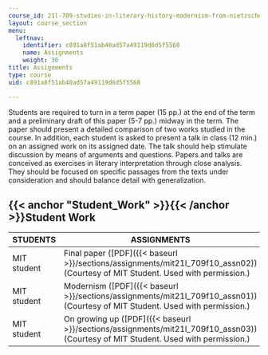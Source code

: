 ```yaml
---
course_id: 21l-709-studies-in-literary-history-modernism-from-nietzsche-to-fellini-fall-2010
layout: course_section
menu:
  leftnav:
    identifier: c891a8f51ab40ad57a49119d6d5f5568
    name: Assignments
    weight: 30
title: Assignments
type: course
uid: c891a8f51ab40ad57a49119d6d5f5568

---
```


Students are required to turn in a term paper (15 pp.) at the end of the term and a preliminary draft of this paper (5-7 pp.) midway in the term. The paper should present a detailed comparison of two works studied in the course. In addition, each student is asked to present a talk in class (12 min.) on an assigned work on its assigned date. The talk should help stimulate discussion by means of arguments and questions. Papers and talks are conceived as exercises in literary interpretation through close analysis. They should be focused on specific passages from the texts under consideration and should balance detail with generalization.

{{< anchor "Student_Work" >}}{{< /anchor >}}Student Work
--------------------------------------------------------

| STUDENTS | ASSIGNMENTS |
| --- | --- |
| MIT student | Final paper ([PDF]({{< baseurl >}}/sections/assignments/mit21l_709f10_assn02)) (Courtesy of MIT Student. Used with permission.) |
| MIT student | Modernism ([PDF]({{< baseurl >}}/sections/assignments/mit21l_709f10_assn01)) (Courtesy of MIT Student. Used with permission.) |
| MIT student | On growing up ([PDF]({{< baseurl >}}/sections/assignments/mit21l_709f10_assn03)) (Courtesy of MIT Student. Used with permission.)